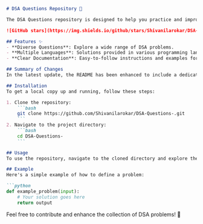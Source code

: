 ```markdown
# DSA Questions Repository 🤖

The DSA Questions repository is designed to help you practice and improve your coding skills through a comprehensive collection of Data Structures and Algorithms (DSA) problems.

![GitHub stars](https://img.shields.io/github/stars/Shivanilarokar/DSA-Questions-.svg?style=social) ![GitHub forks](https://img.shields.io/github/forks/Shivanilarokar/DSA-Questions-.svg?style=social)

## Features ✨
- **Diverse Questions**: Explore a wide range of DSA problems.
- **Multiple Languages**: Solutions provided in various programming languages.
- **Clear Documentation**: Easy-to-follow instructions and examples for each problem.

## Summary of Changes
In the latest update, the README has been enhanced to include a dedicated **Features** section, highlighting the core advantages of the repository. Minor formatting adjustments were also made for improved readability.

## Installation
To get a local copy up and running, follow these steps:

1. Clone the repository:
    ```bash
    git clone https://github.com/Shivanilarokar/DSA-Questions-.git
    ```
2. Navigate to the project directory:
    ```bash
    cd DSA-Questions-
    ```

## Usage
To use the repository, navigate to the cloned directory and explore the various DSA problems available.

## Example
Here's a simple example of how to define a problem:

```python
def example_problem(input):
    # Your solution goes here
    return output
```

Feel free to contribute and enhance the collection of DSA problems! 🚀
```